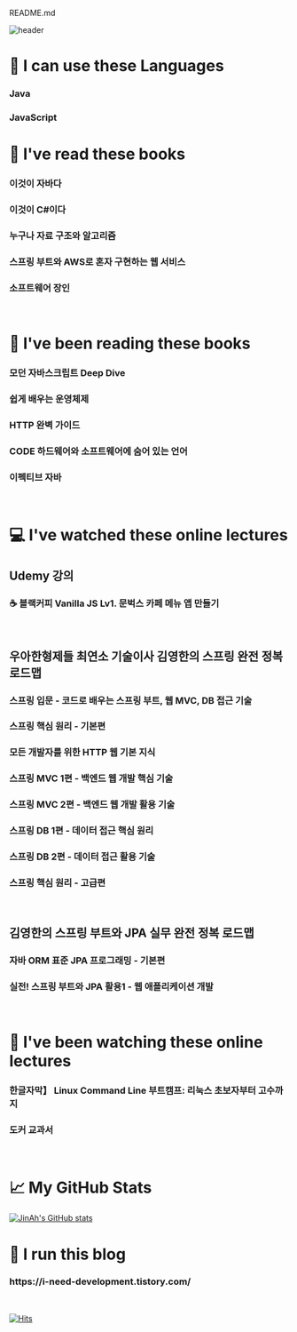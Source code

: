 README.md

![header](https://capsule-render.vercel.app/api?type=soft&color=timeAuto&height=300&section=header&text=Hi%20👋%20I'm%20JinAh&fontSize=90)

🌱 I can use these Languages
=============
<h3>Java</h3>
<h3>JavaScript</h3>

📗 I've read these books
=============
<h3>이것이 자바다</h3>
<h3>이것이 C#이다</h3>
<h3>누구나 자료 구조와 알고리즘</h3>
<h3>스프링 부트와 AWS로 혼자 구현하는 웹 서비스</h3>
<h3>소프트웨어 장인</h3><br/>

📘 I've been reading these books
=============
<h3>모던 자바스크립트 Deep Dive</h3>
<h3>쉽게 배우는 운영체제</h3>
<h3>HTTP 완벽 가이드</h3>
<h3>CODE 하드웨어와 소프트웨어에 숨어 있는 언어</h3>
<h3>이펙티브 자바</h3><br/>

💻 I've watched these online lectures
=============
<h2>Udemy 강의</h2>
<h3>☕ 블랙커피 Vanilla JS Lv1. 문벅스 카페 메뉴 앱 만들기</h3><br/>

<h2>우아한형제들 최연소 기술이사 김영한의 스프링 완전 정복 로드맵</h2>
<h3>스프링 입문 - 코드로 배우는 스프링 부트, 웹 MVC, DB 접근 기술</h3>
<h3>스프링 핵심 원리 - 기본편</h3>
<h3>모든 개발자를 위한 HTTP 웹 기본 지식</h3>
<h3>스프링 MVC 1편 - 백엔드 웹 개발 핵심 기술</h3>
<h3>스프링 MVC 2편 - 백엔드 웹 개발 활용 기술</h3>
<h3>스프링 DB 1편 - 데이터 접근 핵심 원리</h3>
<h3>스프링 DB 2편 - 데이터 접근 활용 기술</h3>
<h3>스프링 핵심 원리 - 고급편</h3><br/>

<h2>김영한의 스프링 부트와 JPA 실무 완전 정복 로드맵</h2>
<h3>자바 ORM 표준 JPA 프로그래밍 - 기본편</h3>
<h3>실전! 스프링 부트와 JPA 활용1 - 웹 애플리케이션 개발</h3><br/>

🎇 I've been watching these online lectures
=============
<h3>한글자막】 Linux Command Line 부트캠프: 리눅스 초보자부터 고수까지</h3>
<h3>도커 교과서</h3><br/>

📈 My GitHub Stats
=============
[![JinAh's GitHub stats](https://github-readme-stats.vercel.app/api?username=saySthAbout)](https://github.com/saySthAbout/github-readme-stats)
<h2></h2>

👩 I run this blog
=============
<h3>https://i-need-development.tistory.com/</h3><br/>


[![Hits](https://hits.seeyoufarm.com/api/count/incr/badge.svg?url=https%3A%2F%2Fi-need-development.tistory.com&count_bg=%2379C83D&title_bg=%23555555&icon=&icon_color=%23E7E7E7&title=hits&edge_flat=false)](https://hits.seeyoufarm.com)
